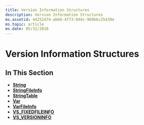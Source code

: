 ```yaml
---
title: Version Information Structures
description: Version Information Structures
ms.assetid: 44252d74-abb6-4ff3-9d4c-969bbc25439e
ms.topic: article
ms.date: 05/31/2018
---
```


# Version Information Structures

## In This Section

-   [**String**](string-str.md)
-   [**StringFileInfo**](stringfileinfo.md)
-   [**StringTable**](stringtable.md)
-   [**Var**](var-str.md)
-   [**VarFileInfo**](varfileinfo.md)
-   [**VS\_FIXEDFILEINFO**](/windows/win32/api/verrsrc/ns-verrsrc-vs_fixedfileinfo)
-   [**VS\_VERSIONINFO**](vs-versioninfo.md)

 

 




